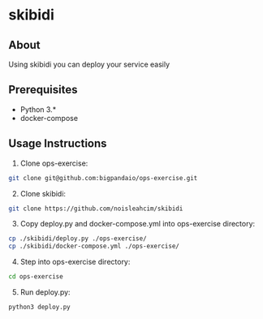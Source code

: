 # skibidi

## About
Using skibidi you can deploy your service easily

## Prerequisites
* Python 3.*
* docker-compose

## Usage Instructions
1. Clone ops-exercise:
```bash
git clone git@github.com:bigpandaio/ops-exercise.git
```
2. Clone skibidi:
```bash
git clone https://github.com/noisleahcim/skibidi
```
3. Copy deploy.py and docker-compose.yml into ops-exercise directory:
```bash
cp ./skibidi/deploy.py ./ops-exercise/
cp ./skibidi/docker-compose.yml ./ops-exercise/
```
4. Step into ops-exercise directory:
```bash
cd ops-exercise
```
5. Run deploy.py:
```bash
python3 deploy.py
```
